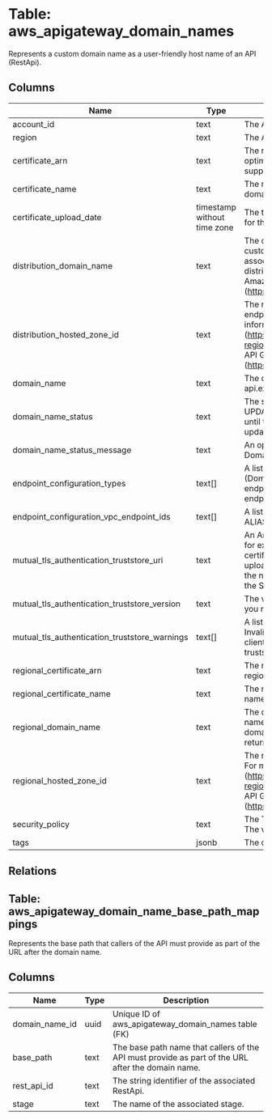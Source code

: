 
# Table: aws_apigateway_domain_names
Represents a custom domain name as a user-friendly host name of an API (RestApi).
## Columns
| Name        | Type           | Description  |
| ------------- | ------------- | -----  |
|account_id|text|The AWS Account ID of the resource.|
|region|text|The AWS Region of the resource.|
|certificate_arn|text|The reference to an AWS-managed certificate that will be used by edge-optimized endpoint for this domain name. AWS Certificate Manager is the only supported source.|
|certificate_name|text|The name of the certificate that will be used by edge-optimized endpoint for this domain name.|
|certificate_upload_date|timestamp without time zone|The timestamp when the certificate that was used by edge-optimized endpoint for this domain name was uploaded.|
|distribution_domain_name|text|The domain name of the Amazon CloudFront distribution associated with this custom domain name for an edge-optimized endpoint. You set up this association when adding a DNS record pointing the custom domain name to this distribution name. For more information about CloudFront distributions, see the Amazon CloudFront documentation (https://aws.amazon.com/documentation/cloudfront/).|
|distribution_hosted_zone_id|text|The region-agnostic Amazon Route 53 Hosted Zone ID of the edge-optimized endpoint. The valid value is Z2FDTNDATAQYW2 for all the regions. For more information, see Set up a Regional Custom Domain Name (https://docs.aws.amazon.com/apigateway/latest/developerguide/apigateway-regional-api-custom-domain-create.html) and AWS Regions and Endpoints for API Gateway (https://docs.aws.amazon.com/general/latest/gr/rande.html#apigateway_region).|
|domain_name|text|The custom domain name as an API host name, for example, my-api.example.com.|
|domain_name_status|text|The status of the DomainName migration. The valid values are AVAILABLE and UPDATING. If the status is UPDATING, the domain cannot be modified further until the existing operation is complete. If it is AVAILABLE, the domain can be updated.|
|domain_name_status_message|text|An optional text message containing detailed information about status of the DomainName migration.|
|endpoint_configuration_types|text[]|A list of endpoint types of an API (RestApi) or its custom domain name (DomainName). For an edge-optimized API and its custom domain name, the endpoint type is "EDGE". For a regional API and its custom domain name, the endpoint type is REGIONAL. For a private API, the endpoint type is PRIVATE.|
|endpoint_configuration_vpc_endpoint_ids|text[]|A list of VpcEndpointIds of an API (RestApi) against which to create Route53 ALIASes. It is only supported for PRIVATE endpoint type.|
|mutual_tls_authentication_truststore_uri|text|An Amazon S3 URL that specifies the truststore for mutual TLS authentication, for example s3://bucket-name/key-name. The truststore can contain certificates from public or private certificate authorities. To update the truststore, upload a new version to S3, and then update your custom domain name to use the new version. To update the truststore, you must have permissions to access the S3 object.|
|mutual_tls_authentication_truststore_version|text|The version of the S3 object that contains your truststore. To specify a version, you must have versioning enabled for the S3 bucket.|
|mutual_tls_authentication_truststore_warnings|text[]|A list of warnings that API Gateway returns while processing your truststore. Invalid certificates produce warnings. Mutual TLS is still enabled, but some clients might not be able to access your API. To resolve warnings, upload a new truststore to S3, and then update you domain name to use the new version.|
|regional_certificate_arn|text|The reference to an AWS-managed certificate that will be used for validating the regional domain name. AWS Certificate Manager is the only supported source.|
|regional_certificate_name|text|The name of the certificate that will be used for validating the regional domain name.|
|regional_domain_name|text|The domain name associated with the regional endpoint for this custom domain name. You set up this association by adding a DNS record that points the custom domain name to this regional domain name. The regional domain name is returned by API Gateway when you create a regional endpoint.|
|regional_hosted_zone_id|text|The region-specific Amazon Route 53 Hosted Zone ID of the regional endpoint. For more information, see Set up a Regional Custom Domain Name (https://docs.aws.amazon.com/apigateway/latest/developerguide/apigateway-regional-api-custom-domain-create.html) and AWS Regions and Endpoints for API Gateway (https://docs.aws.amazon.com/general/latest/gr/rande.html#apigateway_region).|
|security_policy|text|The Transport Layer Security (TLS) version + cipher suite for this DomainName. The valid values are TLS_1_0 and TLS_1_2.|
|tags|jsonb|The collection of tags. Each tag element is associated with a given resource.|
## Relations
## Table: aws_apigateway_domain_name_base_path_mappings
Represents the base path that callers of the API must provide as part of the URL after the domain name.
## Columns
| Name        | Type           | Description  |
| ------------- | ------------- | -----  |
|domain_name_id|uuid|Unique ID of aws_apigateway_domain_names table (FK)|
|base_path|text|The base path name that callers of the API must provide as part of the URL after the domain name.|
|rest_api_id|text|The string identifier of the associated RestApi.|
|stage|text|The name of the associated stage.|
